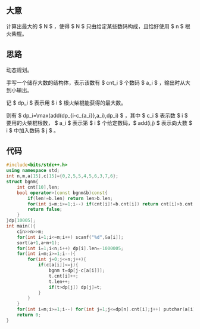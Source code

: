 ## 大意

计算出最大的 $ N $ ，使得 $ N $ 只由给定某些数码构成，且恰好使用 $ n $ 根火柴棍。 

## 思路

动态规划。

手写一个储存大数的结构体，表示该数有 $ cnt_i $ 个数码 $ a_i $ ，输出时从大到小输出。

记 $ dp_i $ 表示用 $ i $ 根火柴棍能获得的最大数。

则有 $ dp_i=\max(add(dp_{i-c_{a_i}},a_i),dp_i) $ ，其中 $ c_i $ 表示数 $ i $ 要用的火柴棍根数， $ a_i $ 表示第 $ i $ 个给定数码，$ add(i,j) $ 表示向大数 $ i $ 中加入数码 $ j $ 。

## 代码
```cpp
#include<bits/stdc++.h>
using namespace std;
int n,m,a[15],c[15]={0,2,5,5,4,5,6,3,7,6};
struct bgnm{
    int cnt[10],len;
    bool operator>(const bgnm&b)const{
        if(len!=b.len) return len>b.len;
        for(int i=m;i>=1;i--) if(cnt[i]!=b.cnt[i]) return cnt[i]>b.cnt[i];
        return false;
    }
}dp[10005];
int main(){
    cin>>n>>m;
    for(int i=1;i<=m;i++) scanf("%d",&a[i]);
    sort(a+1,a+m+1);
    for(int i=1;i<n;i++) dp[i].len=-1000005;
    for(int i=m;i>=1;i--){
        for(int j=0;j<=n;j++){
            if(c[a[i]]<=j){
                bgnm t=dp[j-c[a[i]]];
                t.cnt[i]++;
                t.len++;
                if(t>dp[j]) dp[j]=t;
            }
        }
    }
    for(int i=m;i>=1;i--) for(int j=1;j<=dp[n].cnt[i];j++) putchar(a[i]+'0');
    return 0;
}
```